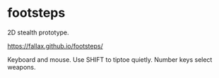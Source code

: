 # footsteps

2D stealth prototype.

https://fallax.github.io/footsteps/

Keyboard and mouse. Use SHIFT to tiptoe quietly. Number keys select weapons.

